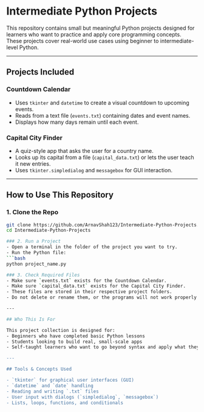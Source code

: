 # Intermediate Python Projects

This repository contains small but meaningful Python projects designed for learners who want to practice and apply core programming concepts. These projects cover real-world use cases using beginner to intermediate-level Python.

---

## Projects Included

### Countdown Calendar
- Uses `tkinter` and `datetime` to create a visual countdown to upcoming events.
- Reads from a text file (`events.txt`) containing dates and event names.
- Displays how many days remain until each event.

### Capital City Finder
- A quiz-style app that asks the user for a country name.
- Looks up its capital from a file (`capital_data.txt`) or lets the user teach it new entries.
- Uses `tkinter.simpledialog` and `messagebox` for GUI interaction.

---

## How to Use This Repository

### 1. Clone the Repo
   ```bash
   git clone https://github.com/ArnavShah123/Intermediate-Python-Projects.git
   cd Intermediate-Python-Projects

### 2. Run a Project
- Open a terminal in the folder of the project you want to try.
- Run the Python file:
  ```bash
  python project_name.py

 ### 3. Check Required Files
- Make sure `events.txt` exists for the Countdown Calendar.
- Make sure `capital_data.txt` exists for the Capital City Finder.
- These files are stored in their respective project folders.
- Do not delete or rename them, or the programs will not work properly.

---

## Who This Is For

This project collection is designed for:
- Beginners who have completed basic Python lessons
- Students looking to build real, small-scale apps
- Self-taught learners who want to go beyond syntax and apply what they've learned in practical ways

---

## Tools & Concepts Used

- `tkinter` for graphical user interfaces (GUI)
- `datetime` and `date` handling
- Reading and writing `.txt` files
- User input with dialogs (`simpledialog`, `messagebox`)
- Lists, loops, functions, and conditionals

